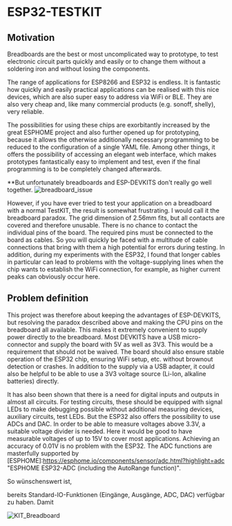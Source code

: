 # ESP32-TESTKIT

## Motivation
Breadboards are the best or most uncomplicated way to prototype, to test electronic circuit parts quickly and easily or to change them without a soldering iron and without losing the components.

The range of applications for ESP8266 and ESP32 is endless. It is fantastic how quickly and easily practical applications can be realised with this nice devices, which are also super easy to address via WiFi or BLE. They are also very cheap and, like many commercial products (e.g. sonoff, shelly), very reliable. 

The possibilities for using these chips are exorbitantly increased by the great ESPHOME project and also further opened up for prototyping, because it allows the otherwise additionally necessary programming to be reduced to the configuration of a single YAML file. Among other things, it offers the possibility of accessing an elegant web interface, which makes prototypes fantastically easy to implement and test, even if the final programming is to be completely changed afterwards.

**But unfortunately breadboards and ESP-DEVKITS don't really go well together.
![breadboard_issue](https://user-images.githubusercontent.com/10268240/161389199-028ddf25-8427-4133-889e-8c40c2c76b93.jpeg "breadboard paradox: no pin can be used")

However, if you have ever tried to test your application on a breadboard with a normal TestKIT, the result is somewhat frustrating. I would call it the breadboard paradox. The grid dimension of 2.56mm fits, but all contacts are covered and therefore unusable. There is no chance to contact the individual pins of the board. The required pins must be connected to the board as cables. So you will quickly be faced with a multitude of cable connections that bring with them a high potential for errors during testing. In addition, during my experiments with the ESP32, I found that longer cables in particular can lead to problems with the voltage-supplying lines when the chip wants to establish the WiFi connection, for example, as higher current peaks can obviously occur here.

## Problem definition

This project was therefore about keeping the advantages of ESP-DEVKITS, but resolving the paradox described above and making the CPU pins on the breadboard all available. This makes it extremely convenient to supply power directly to the breadboard. Most DEVKITS have a USB micro-connector and supply the board with 5V as well as 3V3. This would be a requirement that should not be waived. The board should also ensure stable operation of the ESP32 chip, ensuring WiFi setup, etc. without brownout detection or crashes. In addition to the supply via a USB adapter, it could also be helpful to be able to use a 3V3 voltage source (Li-Ion, alkaline batteries) directly.

It has also been shown that there is a need for digital inputs and outputs in almost all circuits. For testing circuits, these should be equipped with signal LEDs to make debugging possible without additional measuring devices, auxiliary circuits, test LEDs. But the ESP32 also offers the possibility to use ADCs and DAC. In order to be able to measure voltages above 3.3V, a suitable voltage divider is needed. Here it would be good to have measurable voltages of up to 15V to cover most applications. Achieving an accuracy of 0.01V is no problem with the ESP32. The ADC functions are masterfully supported by [ESPHOME]:https://esphome.io/components/sensor/adc.html?highlight=adc "ESPHOME ESP32-ADC (including the AutoRange function)". 

So wünschenswert ist, 

bereits Standard-IO-Funktionen (Eingänge, Ausgänge, ADC, DAC) verfügbar zu haben. Damit  

![KIT_Breadboard](https://user-images.githubusercontent.com/10268240/161389607-0493d92c-b815-4872-a612-498574beed3e.jpg)
